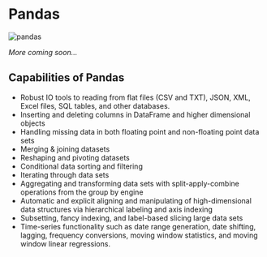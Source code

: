 <!---
{"next": "Topics/course_review.md","title": "Pandas"}
-->

# Pandas

![pandas](https://news.nationalgeographic.com/content/dam/news/2015/12/15/pandas/01pandainsemination.ngsversion.1450209600474.adapt.1900.1.jpg)

*More coming soon...*

## Capabilities of Pandas
* Robust IO tools to reading from flat files (CSV and TXT), JSON, XML, Excel files, SQL tables, and other databases.
* Inserting and deleting columns in DataFrame and higher dimensional objects
* Handling missing data in both floating point and non-floating point data sets
* Merging & joining datasets
* Reshaping and pivoting datasets
* Conditional data sorting and filtering
* Iterating through data sets
* Aggregating and transforming data sets with split-apply-combine operations from the group by engine
* Automatic and explicit aligning and manipulating of high-dimensional data structures via hierarchical labeling and axis indexing
* Subsetting, fancy indexing, and label-based slicing large data sets
* Time-series functionality such as date range generation, date shifting, lagging, frequency conversions, moving window statistics, and moving window linear regressions.


